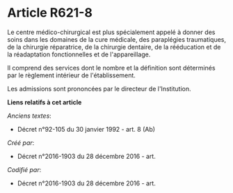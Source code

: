 # Article R621-8

Le centre médico-chirurgical est plus spécialement appelé à donner des soins dans les domaines de la cure médicale, des
paraplégies traumatiques, de la chirurgie réparatrice, de la chirurgie dentaire, de la rééducation et de la réadaptation
fonctionnelles et de l'appareillage.

Il comprend des services dont le nombre et la définition sont déterminés par le règlement intérieur de l'établissement.

Les admissions sont prononcées par le directeur de l'Institution.

**Liens relatifs à cet article**

_Anciens textes_:

  - Décret n°92-105 du 30 janvier 1992 - art. 8 (Ab)

_Créé par_:

  - Décret n°2016-1903 du 28 décembre 2016 - art.

_Codifié par_:

  - Décret n°2016-1903 du 28 décembre 2016 - art.
